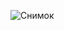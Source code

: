![Снимок](https://user-images.githubusercontent.com/120681692/235375273-d3601a5a-5f4e-4214-82c8-24386c3995b1.PNG)
